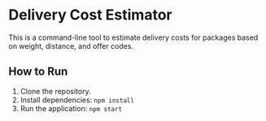 # Delivery Cost Estimator

This is a command-line tool to estimate delivery costs for packages based on weight, distance, and offer codes.

## How to Run

1. Clone the repository.
2. Install dependencies: `npm install`
3. Run the application: `npm start`

